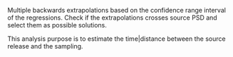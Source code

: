 Multiple backwards extrapolations based on the confidence range interval of the regressions.
Check if the extrapolations crosses source PSD and select them as possible solutions.

This analysis purpose is to estimate the time|distance between the source 
release and the sampling.

